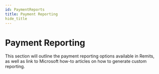 ```yaml
---
id: PaymentReports
title: Payment Reporting
hide_title
---
```


# **Payment Reporting**
This section will outline the payment reporting options available in Remits, as well as link to Microsoft how-to articles on how to generate custom reporting.
